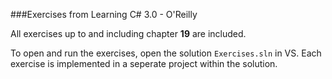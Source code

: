 ###Exercises from Learning C# 3.0 - O'Reilly

All exercises up to and including chapter **19** are included.

To open and run the exercises, open the solution `Exercises.sln` in VS. Each exercise is implemented in a seperate project within the solution.
